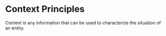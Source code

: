 # Context Principles 

Context is any information that can be used to characterize the situation of an entity.

